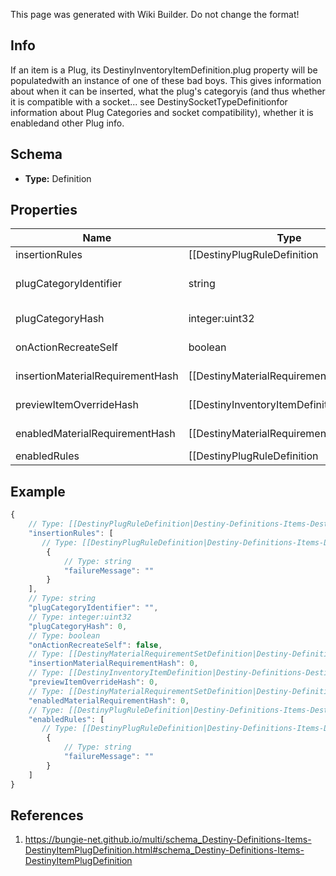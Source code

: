 <span class="wiki-builder">This page was generated with Wiki Builder. Do not change the format!</span>

## Info
If an item is a Plug, its DestinyInventoryItemDefinition.plug property will be populatedwith an instance of one of these bad boys. This gives information about when it can be inserted, what the plug's categoryis (and thus whether it is compatible with a socket... see DestinySocketTypeDefinitionfor information about Plug Categories and socket compatibility), whether it is enabledand other Plug info.

## Schema
* **Type:** Definition

## Properties
Name | Type | Description
---- | ---- | -----------
insertionRules | [[DestinyPlugRuleDefinition|Destiny-Definitions-Items-DestinyPlugRuleDefinition]]:Definition[] | The rules around when this plug can be inserted into a socket, asidefrom the socket's individual restrictions. The live data DestinyItemPlugComponent.insertFailIndexes will be an index intothis array, so you can pull out the failure strings appropriate for the user.
plugCategoryIdentifier | string | The string identifier for the plug's category.  Use the socket's DestinySocketTypeDefinition.plugWhitelistto determine whether this plug can be inserted into the socket.
plugCategoryHash | integer:uint32 | The hash for the plugCategoryIdentifier.  You can use this instead if you wish: I put both in the definitionfor debugging purposes.
onActionRecreateSelf | boolean | If you successfully socket the item, this will determine whether or not you get &quot;refunded&quot; on the plug.
insertionMaterialRequirementHash | [[DestinyMaterialRequirementSetDefinition|Destiny-Definitions-DestinyMaterialRequirementSetDefinition]]:Definition:integer:uint32 | If inserting this plug requires materials, this is the hash identifier for looking up theDestinyMaterialRequirementSetDefinition for those requirements.
previewItemOverrideHash | [[DestinyInventoryItemDefinition|Destiny-Definitions-DestinyInventoryItemDefinition]]:ManifestDefinition:integer:uint32 | In the game, if you're inspecting a plug item directly, this will be the item shownwith the plug attached.  Look up the DestinyInventoryItemDefinition for this hash for the item.
enabledMaterialRequirementHash | [[DestinyMaterialRequirementSetDefinition|Destiny-Definitions-DestinyMaterialRequirementSetDefinition]]:Definition:integer:uint32 | It's not enough for the plug to be inserted.  It has to be enabled as well.For it to be enabled, it may require materials.This is the hash identifier for the DestinyMaterialRequirementSetDefinition for those requirements,if there is one.
enabledRules | [[DestinyPlugRuleDefinition|Destiny-Definitions-Items-DestinyPlugRuleDefinition]]:Definition[] | The rules around whether the plug, once inserted, is enabled and providing its benefits. The live data DestinyItemPlugComponent.enableFailIndexes will be an index intothis array, so you can pull out the failure strings appropriate for the user.

## Example
```javascript
{
    // Type: [[DestinyPlugRuleDefinition|Destiny-Definitions-Items-DestinyPlugRuleDefinition]]:Definition[]
    "insertionRules": [
       // Type: [[DestinyPlugRuleDefinition|Destiny-Definitions-Items-DestinyPlugRuleDefinition]]:Definition
        {
            // Type: string
            "failureMessage": ""
        }
    ],
    // Type: string
    "plugCategoryIdentifier": "",
    // Type: integer:uint32
    "plugCategoryHash": 0,
    // Type: boolean
    "onActionRecreateSelf": false,
    // Type: [[DestinyMaterialRequirementSetDefinition|Destiny-Definitions-DestinyMaterialRequirementSetDefinition]]:Definition:integer:uint32
    "insertionMaterialRequirementHash": 0,
    // Type: [[DestinyInventoryItemDefinition|Destiny-Definitions-DestinyInventoryItemDefinition]]:ManifestDefinition:integer:uint32
    "previewItemOverrideHash": 0,
    // Type: [[DestinyMaterialRequirementSetDefinition|Destiny-Definitions-DestinyMaterialRequirementSetDefinition]]:Definition:integer:uint32
    "enabledMaterialRequirementHash": 0,
    // Type: [[DestinyPlugRuleDefinition|Destiny-Definitions-Items-DestinyPlugRuleDefinition]]:Definition[]
    "enabledRules": [
       // Type: [[DestinyPlugRuleDefinition|Destiny-Definitions-Items-DestinyPlugRuleDefinition]]:Definition
        {
            // Type: string
            "failureMessage": ""
        }
    ]
}

```

## References
1. https://bungie-net.github.io/multi/schema_Destiny-Definitions-Items-DestinyItemPlugDefinition.html#schema_Destiny-Definitions-Items-DestinyItemPlugDefinition
